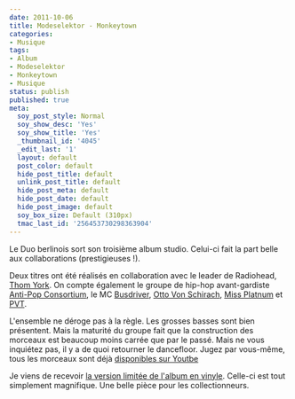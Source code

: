 ```yaml
---
date: 2011-10-06
title: Modeselektor - Monkeytown
categories:
- Musique
tags:
- Album
- Modeselektor
- Monkeytown
- Musique
status: publish
published: true
meta:
  soy_post_style: Normal
  soy_show_desc: 'Yes'
  soy_show_title: 'Yes'
  _thumbnail_id: '4045'
  _edit_last: '1'
  layout: default
  post_color: default
  hide_post_title: default
  unlink_post_title: default
  hide_post_meta: default
  hide_post_date: default
  hide_post_image: default
  soy_box_size: Default (310px)
  tmac_last_id: '256453730298363904'
---
```

Le Duo berlinois sort son troisième album studio. Celui-ci fait la part belle aux collaborations (prestigieuses !).<!--more-->

Deux titres ont été réalisés en collaboration avec le leader de Radiohead, <a href="https://www.myspace.com/thomyorkemusic">Thom York</a>. On compte également le groupe de hip-hop avant-gardiste <a href="https://www.myspace.com/antipopny">Anti-Pop Consortium</a>, le MC <a href="https://www.myspace.com/busdriver">Busdriver</a>, <a href="https://www.myspace.com/ottovonschirach">Otto Von Schirach</a>, <a href="https://www.myspace.com/missplatnum">Miss Platnum</a> et <a href="https://www.myspace.com/pvt">PVT</a>.

L'ensemble ne déroge pas à la règle. Les grosses basses sont bien présentent. Mais la maturité du groupe fait que la construction des morceaux est beaucoup moins carrée que par le passé. Mais ne vous inquiétez pas, il y a de quoi retourner le dancefloor. Jugez par vous-même, tous les morceaux sont déjà <a href="https://www.youtube.com/view_play_list?p=1F354EE60493C986">disponibles sur Youtbe</a>

Je viens de recevoir <a href="https://www.monkeytownrecords.com/products/view/58/modeselektor-monkeytown-monkeytown015-limited-edition-12-sized-hardcover-book-2xlp-incl-download-cod">la version limitée de l'album en vinyle</a>. Celle-ci est tout simplement magnifique. Une belle pièce pour les collectionneurs.
